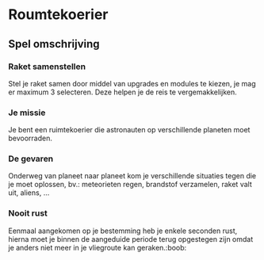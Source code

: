 # Roumtekoerier
## Spel omschrijving
### Raket samenstellen
Stel je raket samen door middel van upgrades en modules te kiezen, je mag er maximum 3 selecteren. Deze helpen je de reis te vergemakkelijken.
### Je missie
Je bent een ruimtekoerier die astronauten op verschillende planeten moet bevoorraden.
### De gevaren
Onderweg van planeet naar planeet kom je verschillende situaties tegen die je moet oplossen, bv.: meteorieten regen, brandstof verzamelen, raket valt uit, aliens, …
### Nooit rust
Eenmaal aangekomen op je bestemming heb je enkele seconden rust, hierna moet je binnen de aangeduide periode terug opgestegen zijn omdat je anders niet meer in je vliegroute kan geraken.:boob:
